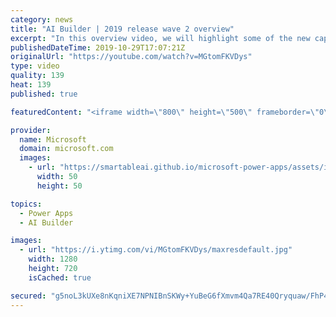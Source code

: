 ```yaml
---
category: news
title: "AI Builder | 2019 release wave 2 overview"
excerpt: "In this overview video, we will highlight some of the new capabilities included in the latest update to AI Builder within Power Apps that will help you plan and prepare for the upcoming updates with confidence.     Here are the capabilities covered:  • Building AI models  • Managing and sharing AI models"
publishedDateTime: 2019-10-29T17:07:21Z
originalUrl: "https://youtube.com/watch?v=MGtomFKVDys"
type: video
quality: 139
heat: 139
published: true

featuredContent: "<iframe width=\"800\" height=\"500\" frameborder=\"0\" src=\"https://www.youtube.com/embed/MGtomFKVDys\" allow=\"accelerometer; autoplay; encrypted-media; gyroscope; picture-in-picture\" allowfullscreen></iframe>"

provider:
  name: Microsoft
  domain: microsoft.com
  images:
    - url: "https://smartableai.github.io/microsoft-power-apps/assets/images/organizations/microsoft.com-50x50.jpg"
      width: 50
      height: 50

topics:
  - Power Apps
  - AI Builder

images:
  - url: "https://i.ytimg.com/vi/MGtomFKVDys/maxresdefault.jpg"
    width: 1280
    height: 720
    isCached: true

secured: "g5noL3kUXe8nKqniXE7NPNIBnSKWy+YuBeG6fXmvm4Qa7RE40Qryquaw/FhP4fe4jPBKHh+czPi3rfRsZpOY/3NuC/HoGzy6lNz/0Zkh5EDwo9eMrFq/V4A3FXsb2r9t4J8mmU83xHUJ+yWeDaytzsMfZO27hERhET+KXFM6H0kz4M6AYZ/HGfKvltAfkp8ugClvK7IIcJLkbJO9k31JdC9p2Tq8wtuwrW+FIciCseXi2lMawpzkeUw7jR+MmJQ5TLgBxfh1wjiCbCfnzyfV7vkSxuQK/yGs/Zwwdrb/0twRyW+NMggF/prxxduS8Pe2kKUP/SWFSQic8BTmfVLlqKCJgVAQnnMl+E+7rTgb8UVMCK7y8mS9/4HfW05av+P/bqu6hNR3iOuF2VIupSI4sfd4fQglt9B7XaQWKOqQkPWD1/LBEnF8WnZTKwBxJYIX;iefWYLZgsPi6lODwwLnLeQ=="
---
```


